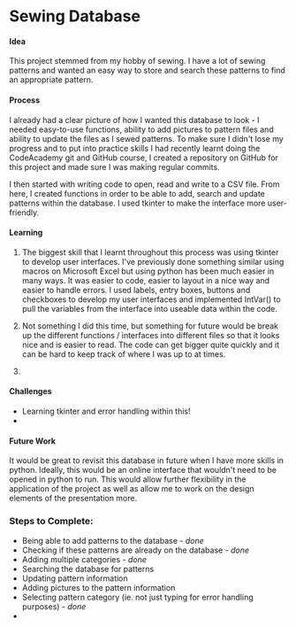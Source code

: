 # Sewing Database

#### Idea
This project stemmed from my hobby of sewing. I have a lot of 
sewing patterns and wanted an easy way to store and search 
these patterns to find an appropriate pattern.

#### Process
I already had a clear picture of how I wanted this database 
to look - I needed easy-to-use functions, ability to add pictures 
to pattern files and ability to update the files as I sewed 
patterns. To make sure I didn't lose my progress and to put into 
practice skills I had recently learnt doing the CodeAcademy 
git and GitHub course, I created a repository on GitHub for this 
project and made sure I was making regular commits.

I then started with writing code to open, read and write 
to a CSV file. From here, I created functions in order to be 
able to add, search and update patterns within the database. 
I used tkinter to make the interface more user-friendly.

#### Learning
1. The biggest skill that I learnt throughout this process was using 
tkinter to develop user interfaces. I've previously done 
something similar using macros on Microsoft Excel but using 
python has been much easier in many ways. It was easier to code,
easier to layout in a nice way and easier to handle errors. I 
used labels, entry boxes, buttons and checkboxes to develop my user 
interfaces and implemented IntVar() to pull the variables from 
the interface into useable data within the code.

   
2. Not something I did this time, but something for future would 
be break up the different functions / interfaces into different 
files so that it looks nice and is easier to read. The code can 
get bigger quite quickly and it can be hard to keep track of 
where I was up to at times.


3. 

#### Challenges
+ Learning tkinter and error handling within this!
+ 

#### Future Work
It would be great to revisit this database in future when I have 
more skills in python. Ideally, this would be an online 
interface that wouldn't need to be opened in python to run. This 
would allow further flexibility in the application of the project 
as well as allow me to work on the design elements of the 
presentation more.

### Steps to Complete:
+ Being able to add patterns to the database - *done*
+ Checking if these patterns are already on the database - *done*
+ Adding multiple categories - *done*
+ Searching the database for patterns
+ Updating pattern information
+ Adding pictures to the pattern information
+ Selecting pattern category (ie. not just typing for error handling purposes) - *done*
+